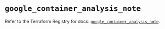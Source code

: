 # `google_container_analysis_note`

Refer to the Terraform Registry for docs: [`google_container_analysis_note`](https://registry.terraform.io/providers/hashicorp/google/5.14.0/docs/resources/container_analysis_note).
